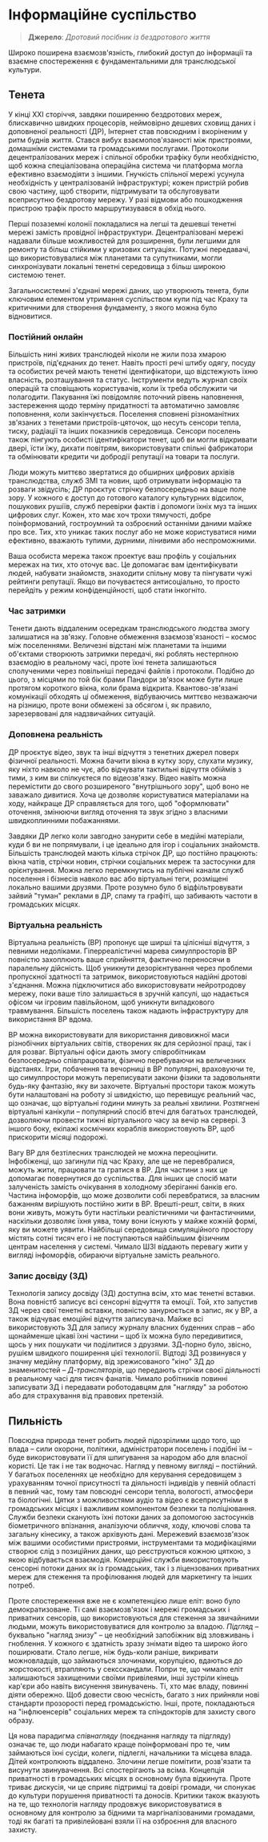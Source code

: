 # Інформаційне суспільство

> **Джерело**: _Дротовий посібник із бездротового життя_

Широко поширена взаємозв'язність, глибокий доступ до інформації та взаємне спостереження є фундаментальними для транслюдської культури.

## Тенета

У кінці XXI сторіччя, завдяки поширенню бездротових мереж, блискавично швидких процесорів, неймовірно дешевих сховищ даних і доповненої реальності (ДР), Інтернет став повсюдним і вкоріненим у ритм буднів життя. Стався вибух взаємопов'язаності між пристроями, домашніми системами та громадськими послугами. Протоколи децентралізованих мереж і спільної обробки трафіку були необхідністю, щоб кожна спеціалізована операційна система чи платформа могла ефективно взаємодіяти з іншими. Гнучкість спільної мережі усунула необхідність у централізованій інфраструктурі; кожен пристрій робив свою частину, щоб створити, підтримувати та обслуговувати всеприсутню бездротову мережу. У разі відмови або пошкодження пристрою трафік просто маршрутизувався в обхід нього.

Перші позаземні колонії покладалися на легші та дешевші тенетні мережі замість провідної інфраструктури. Децентралізовані мережі надавали більше можливостей для розширення, були легшими для ремонту та більш стійкими у кризових ситуаціях. Потужні передавачі, що використовувалися між планетами та супутниками, могли синхронізувати локальні тенетні середовища з більш широкою системою тенет.

Загальносистемні з'єднані мережі даних, що утворюють тенета, були ключовим елементом утримання суспільством купи під час Краху та критичними для створення фундаменту, з якого можна було відновитися.

### Постійний онлайн

Більшість нині живих транслюдей ніколи не жили поза хмарою пристроїв, під'єднаних до тенет. Навіть прості речі штибу одягу, посуду та особистих речей мають тенетні ідентифікатори, що відстежують їхню власність, розташування та статус. Інструменти ведуть журнал своїх операцій та сповіщають користувачів, коли їх треба обслужити чи полагодити. Пакування їжі повідомляє поточний рівень наповнення, застереження щодо терміну придатності та автоматично замовляє поповнення, коли закінчується. Поселення сповнені різноманітних зв'язаних з тенетами приcтроїв-цяточок, що несуть сенсори тепла, тиску, радіації та інших показників середовища. Сенсори поселень також пінгують особисті ідентифікатори тенет, щоб ви могли відкривати двері, їсти їжу, дихати повітрям, використовувати спільні фабрикатори та обмінювати кредити чи добродії репутації на товари та послуги.

Люди можуть миттєво звертатися до обширних цифрових архівів транслюдства, служб ЗМІ та новин, щоб отримувати інформацію та розваги звідусіль; ДР проєктує стрічку безпосередньо на ваше поле зору. У кожного є доступ до готового каталогу культурних відсилок, пошукових рушіїв, служб перевірки фактів і допомоги їхніх муз та інших цифрових слуг. Кожен, хто має хоч трохи тямучості, добре поінформований, гостроумний та озброєний останніми даними майже про все. Тих, хто уникає таких послуг або не може користуватися ними ефективно, вважають тупими, дурними, лінивими або неспроможними.

Ваша особиста мережа також проектує ваш профіль у соціальних мережах на тих, хто оточує вас. Це допомагає вам ідентифікувати людей, набувати знайомств, знаходити спільну мову та пінгувати чужі рейтинги репутації. Якщо ви почуваєтеся антисоціально, то просто перейдіть у режим конфіденційності, щоб стати інкогніто.

### Час затримки

Тенети дають віддаленим осередкам транслюдського людства змогу залишатися на зв'язку. Головне обмеження взаємозв'язаності – космос між поселеннями. Величезні відстані між планетами та іншими об'єктами створюють затримки передачі, які роблять нестерпною взаємодію в реальному часі, проте їхні тенета залишаються сполученими через повільніші передачі файлів і протоколи. Подібно до цього, з місцями по той бік брами Пандори зв'язок може бути лише протягом короткого вікна, коли брама відкрита. Квантово-зв'язані комунікації обходять ці обмеження, відбуваючись миттєво незважаючи на різницю, проте вони обмежені за обсягом і, як правило, зарезервовані для надзвичайних ситуацій.

### Доповнена реальність

ДР проєктує відео, звук та інші відчуття з тенетних джерел поверх фізичної реальності. Можна бачити вікна в кутку зору, слухати музику, яку ніхто навколо не чує, або відчувати тактильні відчуття обіймів з тими, з ким ви спілкуєтеся по відеозв'язку. Відео навіть можна перемістити до свого розширеного "внутрішнього зору", щоб воно не заважало дивитися. Хоча це дозволяє користуватися матеріалами на ходу, найкраще ДР справляється для того, щоб "оформлювати" оточення, змінюючи вигляд оточення та звук згідно з власними швидкоплинними побажаннями.

Завдяки ДР легко коли завгодно занурити себе в медійні матеріали, куди б ви не попрямували, і це ідеально для ігор і соціальних знайомств. Більшість транслюдей мають кілька стрічок ДР, що постійно працюють: вікна чатів, стрічки новин, стрічки соціальних мереж та застосунки для орієнтування. Можна легко перемкнутись на публічні канали служб поселення і бізнесів навколо вас або віртуальні теги, розміщені локально вашими друзями. Проте розумно було б відфільтровувати зайвий "туман" реклами в ДР, спаму та графіті, що забивають частоти в громадських місцях.

### Віртуальна реальність

Віртуальна реальність (ВР) пропонує ще ширші та цілісніші відчуття, з певними недоліками. Гіперреалістичні марева симулпросторів ВР повністю захоплюють ваше сприйняття, фактично переносячи в паралельну дійсність. Щоб уникнути дезорієнтування через проблеми пропускної здатності та затримок, використовуються надійні дротові з'єднання. Можна підключитися або використовувати нейротродову мережу, поки ваше тіло залишається в зручній капсулі, що надається офісом чи ігровим павільйоном, щоб уникнути випадкового травмування. Більшість поселень також надають інфраструктуру для використання ВР вдома.

ВР можна використовувати для використання дивовижної маси різнобічних віртуальних світів, створених як для серйозної праці, так і для розваг. Віртуальні офіси дають змогу співробітникам безпосередньо співпрацювати, фізично перебуваючи на величезних відстанях. Ігри, побачення та вечорниці в ВР популярні, враховуючи те, що симулпростори можуть переписувати закони фізики та задовольняти будь-яку фантазію, яку ви захочете. Віртуальні простори також можуть бути налаштовані на роботу зі швидкістю, що перевищує реальний час, що означає, що віртуальні години минуть за реальні хвилини. Розтягнені віртуальні канікули – популярний спосіб втечі для багатьох транслюдей, дозволяючи провести тижні віртуального часу за вечір на сервері. З іншого боку, екіпажі космічних кораблів використовують ВР, щоб прискорити місяці подорожі.

Вагу ВР для безтілесних транслюдей не можна переоцінити. Інфобіженці, що загинули під час Краху, але ще не перевбралися, можуть жити, працювати та гратися в ВР. Для частини з них це допомагає повернутися до суспільства. Для інших це спосіб мати залученість замість очікування в холодному зберіганні банків его. Частина інфоморфів, що може дозволити собі перевбратися, за власним бажанням вирішують постійно жити в ВР. Врешті-решт, світи, в яких вони живуть, можуть бути настільки реалістичними чи фантастичними, наскільки дозволяє їхня уява, тому вони існують у майже кожній формі, яку ви можете уявити. Найбільші середовища симуляційного простору містять сотні тисяч его і не поступаються найбільшим фізичним центрам населення у системі. Чимало ШЗІ віддають перевагу жити у вигляді інфоморфів, обираючи віртуальне замість реального.

### Запис досвіду (ЗД)

Технологія запису досвіду (ЗД) доступна всім, хто має тенетні вставки. Вона повністб записує всі сенсорні відчуття та емоції. Той, хто запустив ЗД через свої тенетні вставки, повністю занурюється в запис, як у ВР, а також відчуває емоційні відчуття записувача. Майже всі використовують ЗД для запису журналу власних буденних справ – або щонайменше цікаві їхні частини – щоб їх можна було передивитися, щось у них пошукати чи поділитися з друзями. ЗД-порно було, звісно, рушієм швидкого поширення цієї технології. Відтоді ЗД розвинувся у значну медійну платформу, від зрежисованого "кіно" ЗД до знаменитостей – _Д-трансляторів_, що передають стрічки своєї діяльності в реальному часі для тисяч фанатів. Чимало робітників повинні записувати ЗД і передавати роботодавцям для "нагляду" за роботою або для страхування від правових претензій.

## Пильність

Повсюдна природа тенет робить людей підозрілими щодо того, що влада – сили охорони, політики, адміністратори поселень і подібні їм – буде використовувати її для шпигування за народом або для власної користі. Це так і не так водночас. Нагляд у певному вигляді – постійний. У багатьох поселеннях це необхідно для керування середовищем з урахуванням точної присутності та діяльності індивідів у певній області в певний час, тому там повсюдні сенсори тепла, вологості, атмосфери та біологічні. Цятки з можливостями аудіо та відео є всеприсутніми в громадських місцях і важливим компонентом безпеки та поліціювання. Служби безпеки сканують їхні потоки даних за допомогою застосунків біометричного впізнання, аналізуючи обличчя, ходу, ключові слова та загальну кінесику, а також архівують дані. Мережевий взаємозв'язок між вашими особистими пристроями, інструментами та модифікаціями створює слід з позиційних даних, що реєструються кожною цяткою, з якою відбувається взаємодія. Комерційні служби використовують сенсорні потоки даних як із громадських, так і з ліцензованих приватних мереж для стеження та профілювання людей для маркетингу та інших потреб.

Проте спостереження вже не є компетенцією лише еліт: воно було демократизоване. Ті самі взаємозв'язок і мережі громадських і приватних сенсорів, що використовуються для стеження за звичайними людьми, можуть використовуватися для контролю за владою. _Підгляд_ – буквально "нагляд знизу" – це необхідний запобіжник від зловживань і гноблення. У кожного є здатність зразу знімати відео та широко його поширювати. Стало легше, ніж будь-коли раніше, викривати можновладців, що займаються злочинами, корупцією, вдаються до жорстокості, втрапляють у сексскандали. Попри те, що чимало еліт залишаються захищеними своїми привілеями, інші зустріли кінець кар'єри або навіть висунення звинувачень. Ті, хто має владу, повинні діяти обережно. Щоб довести свою чесність, багато з них прийняли нові стандарти прозорості перед громадськістю. Інші, проте, покладаються на "інфлюенсерів" соціальних мереж та спіндокторів для захисту свого образу.

Ця нова парадигма _співнагляду_ (поєднання нагляду та підгляду) означає те, що люди набагато краще поінформовані про те, чим займаються їхні сусіди, колеги, підлеглі, начальники та місцева влада. Дітей контролюють віддалено. Злочини легше помітити, розв'язати та висунути звинувачення. Всі спостерігають за всіма. Концепція приватності в громадських місцях в основному була відкинута. Проте триває дискусія, чи це сприяє підтримці та довірі громади, чи спонукає до культури порушення приватності та доносів. Критики також вказують на те, що технологія нагляду продовжує використовуватися в основному для контролю за бідними та маргіналізованими громадами, тоді як багаті та привілейовані взяли її на озброєння для власного захисту.
